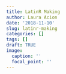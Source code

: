 ```yaml
---
title: LatinR Making
author: Laura Acion
date: '2018-11-10'
slug: latinr-making
categories: []
tags: []
draft: TRUE
image:
  caption: ''
  focal_point: ''
---
```


